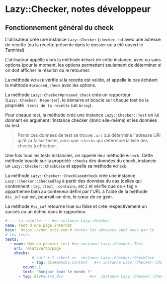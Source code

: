 # Lazy::Checker, notes développeur

## Fonctionnement général du check

L'utilisateur crée une instance `Lazy::Checker` (`checker.rb`) avec une adresse de recette (ou la recette présente dans le dossier où a été ouvert le Terminal)

L'utilisateur appelle alors la méthode `#check` de cette instance, avec ou sans options (pour le moment, les options permettent seulement de déterminer si on doit afficher le résultat ou le retourner.

La méthode `#check` vérifie si la recette est valide, et appelle le cas échéant la méthode `#proceed_check` avec les options.

La méthode `Lazy::Checker#proceed_check` crée un rapporteur (`Lazy::Checker::Reporter`), le démarre et boucle sur chaque test de la propriété `:tests de la recette` (un `Array`).

Pour chaque test, la méthode crée une instance `Lazy::Checker::Test` en lui donnant en argument l'instance checker (donc elle-même) et les données du test.

> Parmi ces données de test se trouve `:url` qui détermine l'adresse URI qu'il va falloir tester, ainsi que `:checks` qui détermine la liste des checks à effectuer.

Une fois tous les tests instanciés, on appelle leur méthode `#check`. Cette méthode boucle sur la propriété `:checks` des données du check, instancie un `Lazy::Checker::CheckCase` et appelle sa méthode `#check`.

La méthode `Lazy::Checker::CheckCase#check` crée une instance `Lazy::Checker::CheckedTag` à partir des données du cas (celles qui contiennent `:tag`, `:text`, `:contains`, etc.) et vérifie que ce « tag » appartienne bien au conteneur défini par l'URL à l'aide de la méthode `#is_in?` qui est, pourrait-on dire, le cœur de ce gem.

La méthode `#is_in?` retourne true ou false et crée respectivement un succès ou un échec dans le rapporteur.


~~~yaml
# --- La recette --- #=> instance Lazy::Checker
name: Test d'une page internet
base:  https:://mon_site.com # toutes les adresses sont vues par là
# Les tests
tests: 
  - name: Nom du premier test #=> instance Lazy::Checker::Test
    url: relative/to/page
    checks:
			# :url + 1 :check =>  instance Lazy::Checker::CheckCase
			- tag: div#mondiv.content   #=> instance Lazy::Checker::CheckedTag
        count: 1
        text: "Bonjour tout le monde !"
      - tag: div#autre_div            #=>  instance Lazy::Checker::CheckedTag


